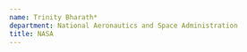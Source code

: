 ```yaml
---
name: Trinity Bharath*
department: National Aeronautics and Space Administration
title: NASA
---
```



